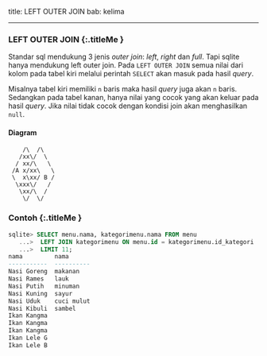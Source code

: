 title: LEFT OUTER JOIN
bab: kelima

---


### <i class="fa fa-info-circle"></i> LEFT OUTER JOIN {:.titleMe }

Standar sql mendukung 3 jenis _outer join_: _left_, _right_ dan _full_.
Tapi sqlite hanya mendukung left outer join.
Pada `LEFT OUTER JOIN` semua nilai dari kolom pada tabel kiri melalui perintah `SELECT` akan masuk pada hasil _query_.

Misalnya tabel kiri memiliki `n` baris maka hasil _query_ juga akan `n` baris.
Sedangkan pada tabel kanan, hanya nilai yang cocok yang akan keluar pada hasil _query_.
Jika nilai tidak cocok dengan kondisi join akan menghasilkan `null`.

#### Diagram

```
    /\  /\
   /xx\/  \
  / xx/\   \
 /A x/xx\   \
 \  x\xx/ B /
  \xxx\/   /
   \xx/\  /
    \/  \/
```

### <i class="fa fa-code"></i> Contoh {:.titleMe }

```sql
sqlite> SELECT menu.nama, kategorimenu.nama FROM menu
   ...>  LEFT JOIN kategorimenu ON menu.id = kategorimenu.id_kategori
   ...>  LIMIT 11;
nama         nama      
-----------  ----------
Nasi Goreng  makanan   
Nasi Rames   lauk      
Nasi Putih   minuman   
Nasi Kuning  sayur     
Nasi Uduk    cuci mulut
Nasi Kibuli  sambel    
Ikan Kangma            
Ikan Kangma            
Ikan Kangma            
Ikan Lele G            
Ikan Lele B
```